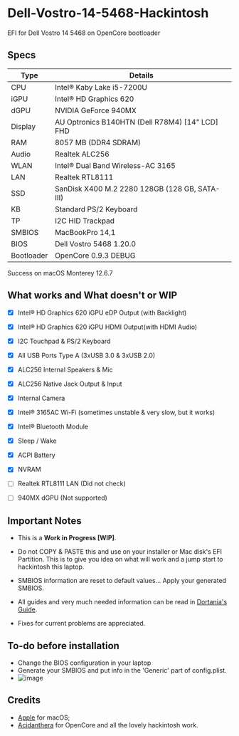 # Dell-Vostro-14-5468-Hackintosh

EFI for Dell Vostro 14 5468 on OpenCore bootloader

## Specs

Type | Details
 ------ | --------------------------------
CPU     | Intel® Kaby Lake i5-7200U
iGPU    | Intel® HD Graphics 620
dGPU    | NVIDIA GeForce 940MX
Display | AU Optronics B140HTN (Dell R78M4) [14" LCD] FHD
RAM     | 8057 MB (DDR4 SDRAM)
Audio   | Realtek ALC256
WLAN    | Intel® Dual Band Wireless-AC 3165
LAN     | Realtek RTL8111
SSD     | SanDisk X400 M.2 2280 128GB (128 GB, SATA-III)
KB      | Standard PS/2 Keyboard
TP      | I2C HID Trackpad
SMBIOS  | MacBookPro 14,1
BIOS    | Dell Vostro 5468 1.20.0
Bootloader | OpenCore 0.9.3 DEBUG

Success on macOS Monterey 12.6.7

## What works and What doesn't or WIP

- [x] Intel® HD Graphics 620 iGPU eDP Output (with Backlight)
- [x] Intel® HD Graphics 620 iGPU HDMI Output(with HDMI Audio)
- [x] I2C Touchpad & PS/2 Keyboard
- [x] All USB Ports Type A (3xUSB 3.0 & 3xUSB 2.0)
- [x] ALC256 Internal Speakers & Mic
- [x] ALC256 Native Jack Output & Input
- [x] Internal Camera
- [x] Intel® 3165AC Wi-Fi (sometimes unstable & very slow, but it works)
- [x] Intel® Bluetooth Module
- [x] Sleep / Wake
- [x] ACPI Battery
- [x] NVRAM
- [ ] Realtek RTL8111 LAN (Did not check)

- [ ] 940MX dGPU (Not supported)

## Important Notes

- This is a **Work in Progress [WIP]**.
- Do not COPY & PASTE this and use on your installer or Mac disk's EFI Partition. This is to give you idea on what will work and a jump start to hackintosh this laptop.
- SMBIOS information are reset to default values... Apply your generated SMBIOS.
- All guides and very much needed information can be read in [Dortania's Guide](https://dortania.github.io/vanilla-laptop-guide/ "Overview - Dortania").

- Fixes for current problems are appreciated.

## To-do before installation

* Change the BIOS configuration in your laptop
* Generate your SMBIOS and put info in the 'Generic' part of config.plist.
* ![image](https://github.com/AGNAGAN/Dell-Vostro-14-5468-Hackintosh/assets/123486067/3d227ef2-c557-413a-9ffa-377f2793ff93)


## Credits
- [Apple](https://apple.com) for macOS;
- [Acidanthera](https://github.com/acidanthera) for OpenCore and all the lovely hackintosh work.
